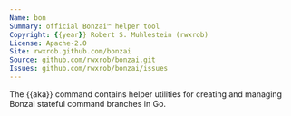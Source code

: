 ```yaml
---
Name: bon
Summary: official Bonzai™ helper tool
Copyright: {{year}} Robert S. Muhlestein (rwxrob)
License: Apache-2.0
Site: rwxrob.github.com/bonzai
Source: github.com/rwxrob/bonzai.git
Issues: github.com/rwxrob/bonzai/issues
---
```


The {{aka}} command contains helper utilities for creating and managing Bonzai stateful command branches in Go.

